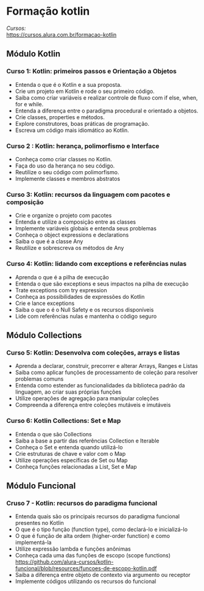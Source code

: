 # Formação kotlin

*Cursos:*  
https://cursos.alura.com.br/formacao-kotlin

## Módulo Kotlin   
### Curso 1: Kotlin: primeiros passos e Orientação a Objetos  
  - Entenda o que é o Kotlin e a sua proposta.  
  - Crie um projeto em Kotlin e rode o seu primeiro código.  
  - Saiba como criar variáveis e realizar controle de fluxo com if else, when, for e while.  
  - Entenda a diferença entre o paradigma procedural e orientado a objetos.  
  - Crie classes, properties e métodos.  
  - Explore construtores, boas práticas de programação.  
 -  Escreva um código mais idiomático ao Kotlin.  

### Curso 2 : Kotlin: herança, polimorfismo e Interface  
  - Conheça como criar classes no Kotlin.  
  - Faça do uso da herança no seu código.  
  - Reutilize o seu código com polimorfismo.  
  - Implemente classes e membros abstratos  
    
### Curso 3: Kotlin: recursos da linguagem com pacotes e composição  
  - Crie e organize o projeto com pacotes  
  - Entenda e utilize a composição entre as classes  
  - Implemente variáveis globais e entenda seus problemas  
  - Conheça o object expressions e declarations  
  - Saiba o que é a classe Any  
  - Reutilize e sobrescreva os métodos de Any  

### Curso 4: Kotlin: lidando com exceptions e referências nulas 
- Aprenda o que é a pilha de execução
- Entenda o que são exceptions e seus impactos na pilha de execução
- Trate exceptions com try expression
- Conheça as possibilidades de expressões do Kotlin
- Crie e lance exceptions
- Saiba o que o é o Null Safety e os recursos disponíveis
- Lide com referências nulas e mantenha o código seguro


## Módulo Collections

### Curso 5: Kotlin: Desenvolva com coleções, arrays e listas 
- Aprenda a declarar, construir, precorrer e alterar Arrays, Ranges e Listas
- Saiba como aplicar funções de processamento de coleção para resolver problemas comuns
- Entenda como estender as funcionalidades da biblioteca padrão da linguagem, ao criar suas próprias funções
- Utilize operações de agregação para manipular coleções
- Compreenda a diferença entre coleções mutáveis e imutáveis

### Curso 6: Kotlin Collections: Set e Map
- Entenda o que são Collections
- Saiba a base a partir das referências Collection e Iterable
- Conheça o Set e entenda quando utilizá-lo
- Crie estruturas de chave e valor com o Map
- Utilize operações específicas de Set ou Map
- Conheça funções relacionadas a List, Set e Map

## Módulo Funcional

### Cruso 7 - Kotlin: recursos do paradigma funcional
- Entenda quais são os principais recursos do paradigma funcional presentes no Kotlin
- O que é o tipo função (function type), como declará-lo e inicializá-lo
- O que é função de alta ordem (higher-order function) e como implementá-la
- Utilize expressão lambda e funções anônimas
- Conheça cada uma das funções de escopo (scope functions) 
  https://github.com/alura-cursos/kotlin-funcional/blob/resources/funcoes-de-escopo-kotlin.pdf
- Saiba a diferença entre objeto de contexto via argumento ou receptor
- Implemente códigos utilizando os recursos do funcional
